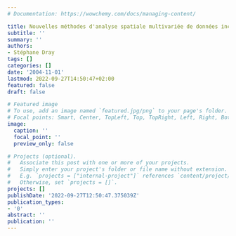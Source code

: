 ```yaml
---
# Documentation: https://wowchemy.com/docs/managing-content/

title: Nouvelles méthodes d'analyse spatiale multivariée de données incomplètes
subtitle: ''
summary: ''
authors:
- Stéphane Dray
tags: []
categories: []
date: '2004-11-01'
lastmod: 2022-09-27T14:50:47+02:00
featured: false
draft: false

# Featured image
# To use, add an image named `featured.jpg/png` to your page's folder.
# Focal points: Smart, Center, TopLeft, Top, TopRight, Left, Right, BottomLeft, Bottom, BottomRight.
image:
  caption: ''
  focal_point: ''
  preview_only: false

# Projects (optional).
#   Associate this post with one or more of your projects.
#   Simply enter your project's folder or file name without extension.
#   E.g. `projects = ["internal-project"]` references `content/project/deep-learning/index.md`.
#   Otherwise, set `projects = []`.
projects: []
publishDate: '2022-09-27T12:50:47.375039Z'
publication_types:
- '0'
abstract: ''
publication: ''
---
```

